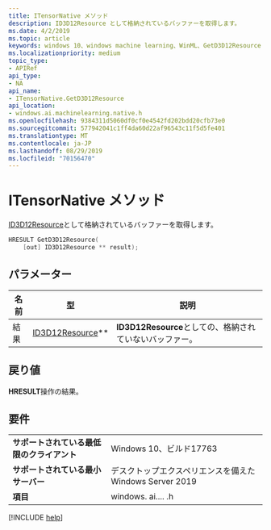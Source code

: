 ```yaml
---
title: ITensorNative メソッド
description: ID3D12Resource として格納されているバッファーを取得します。
ms.date: 4/2/2019
ms.topic: article
keywords: windows 10、windows machine learning、WinML、GetD3D12Resource
ms.localizationpriority: medium
topic_type:
- APIRef
api_type:
- NA
api_name:
- ITensorNative.GetD3D12Resource
api_location:
- windows.ai.machinelearning.native.h
ms.openlocfilehash: 9384311d5060df0cf0e4542fd202bdd20cfb73e0
ms.sourcegitcommit: 577942041c1ff4da60d22af96543c11f5d5fe401
ms.translationtype: MT
ms.contentlocale: ja-JP
ms.lasthandoff: 08/29/2019
ms.locfileid: "70156470"
---
```

# <a name="itensornativegetd3d12resource-method"></a>ITensorNative メソッド

[ID3D12Resource](https://docs.microsoft.com/windows/desktop/api/d3d12/nn-d3d12-id3d12resource)として格納されているバッファーを取得します。

```cpp
HRESULT GetD3D12Resource(
    [out] ID3D12Resource ** result);
```

## <a name="parameters"></a>パラメーター

| 名前 | 型 | 説明 |
|------|------|-------------|
| 結果 | [ID3D12Resource](https://docs.microsoft.com/windows/desktop/api/d3d12/nn-d3d12-id3d12resource)** | **ID3D12Resource**としての、格納されていないバッファー。 |

## <a name="returns"></a>戻り値

**HRESULT**操作の結果。

## <a name="requirements"></a>要件

| | |
|-|-|
| **サポートされている最低限のクライアント** | Windows 10、ビルド17763 |
| **サポートされている最小サーバー** | デスクトップエクスペリエンスを備えた Windows Server 2019 |
| **項目** | windows. ai.... .h |

[!INCLUDE [help](../../includes/get-help.md)]
